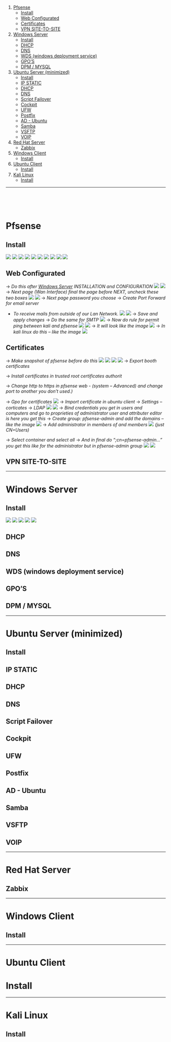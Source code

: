 1. [Pfsense](#Pfsense)
	- [Install](#Install)
	- [Web Configurated](Manual%20-%20Sistemas.md#Web%20Configurated)
	- [Certificates](#Certificates)
	- [VPN SITE-TO-SITE](#VPN%20SITE-TO-SITE)
2. [Windows Server](#Windows%20Server)
	- [Install](#Install)
	- [DHCP](#DHCP)
	- [DNS](#DNS)
	- [WDS (windows deployment service)](#WDS%20(windows%20deployment%20service))
	- [GPO’S](#GPO’S)
	- [DPM / MYSQL](#DPM%20/%20MYSQL)
3. [Ubuntu Server (minimized)](#Ubuntu%20Server%20(minimized))
	- [Install](#Install)
	- [IP STATIC](#IP%20STATIC)
	- [DHCP](#DHCP)
	- [DNS](#DNS)
	- [Script Failover](#Script%20Failover)
	- [Cockpit](#Cockpit)
	- [UFW](#UFW)
	- [Postfix](#Postfix)
	- [AD - Ubuntu](#AD%20-%20Ubuntu)
	- [Samba](#Samba)
	- [VSFTP](#VSFTP)
	- [VOIP](#VOIP)
4. [Red Hat Server](#Red%20Hat%20Server)
	- [Zabbix](#Zabbix)
5. [Windows Client](#Windows%20Client)
	- [Install](#Install)
6. [Ubuntu Client](#Ubuntu%20Client)
	- [Install](#Install)
7. [Kali Linux](#Kali%20Linux)
	- [Install](#Install)
---
<br>
<br>
<br>


# Pfsense 
## Install
![](../../attachments/1%20-%20Pfsense%20Installation.png)
![](../../attachments/Untitled.png)
![](../../attachments/Untitled-1.png)
![](../../attachments/Manual%20-%20Sistemas.png)
![](../../attachments/Manual%20-%20Sistemas-1.png)
![](../../attachments/Manual%20-%20Sistemas-2.png)
![](../../attachments/Manual%20-%20Sistemas-3.png)
![](../../attachments/Manual%20-%20Sistemas-4.png)
![](../../attachments/Manual%20-%20Sistemas-5.png)
![](../../attachments/Manual%20-%20Sistemas-6.png)
## Web Configurated
-> _Do this after [Windows Server](#Windows%20Server) INSTALLATION and CONFIGURATION_
![](../../attachments/Manual%20-%20Sistemas-7.png)
![](../../attachments/Manual%20-%20Sistemas-8.png)
-> _Next page (Wan Interface) final the page before NEXT, uncheck these two boxes_
![](../../attachments/Manual%20-%20Sistemas-9.png)
![](../../attachments/Manual%20-%20Sistemas-10.png)
-> _Next page password you choose_
-> _Create Port Forward for email server_
- _To receive mails from outside of our Lan Network._
![](../../attachments/Manual%20-%20Sistemas-11.png)
![](../../attachments/Pasted%20image%2020250711220450.png)
-> _Save and apply changes_
-> _Do the same for SMTP_
![](../../attachments/Manual%20-%20Sistemas-13.png)
-> _Now do rule for permit ping between kali and pfsense_
![](../../attachments/Manual%20-%20Sistemas-14.png)
![](../../attachments/Manual%20-%20Sistemas-15.png)
-> _It will look like the image_
![](../../attachments/Manual%20-%20Sistemas-16.png)
-> _In kali linux do this – like the image_
![](../../attachments/Manual%20-%20Sistemas-17.png)
## Certificates
-> _Make snapshot of pfsense before do this_
![](../../attachments/Manual%20-%20Sistemas-18.png)
![](../../attachments/Manual%20-%20Sistemas-19.png)
![](../../attachments/Manual%20-%20Sistemas-20.png)
![](../../attachments/Manual%20-%20Sistemas-21.png)
-> _Export booth certificates_

-> _Install certificates in trusted root certificates authorit_

-> _Change http to https in pfsense web - (system – Advanced) and change port to another you don’t used.)_

-> _Gpo for certificates_
![](../../attachments/Manual%20-%20Sistemas-22.png)
-> _Import certificate in ubuntu client_
-> _Settings – corticates_
-> _LDAP_
![](../../attachments/Manual%20-%20Sistemas-23.png)
![](../../attachments/Manual%20-%20Sistemas-24.png)
-> _Bind credentials you get in users and computers and go to proprieties of administrator user and attributer editor is here you get this_
-> _Create group: pfsense-admin and add the domains – like the image_
![](../../attachments/Manual%20-%20Sistemas-25.png)
-> _Add administrator in members of and members_
![](../../attachments/Manual%20-%20Sistemas-26.png)
_(just CN=Users)_

-> _Select container and select all_
-> _And in final do “;cn=pfsense-admin…” you get this like for the administrator but in pfsense-admin group_
![](../../attachments/Manual%20-%20Sistemas-27.png)
![](../../attachments/Manual%20-%20Sistemas-28.png)
## VPN SITE-TO-SITE


---
# Windows Server
## Install
![](../../attachments/Manual%20-%20Sistemas-29.png)
![](../../attachments/Manual%20-%20Sistemas-30.png)
![](../../attachments/Manual%20-%20Sistemas-31.png)
![](../../attachments/Manual%20-%20Sistemas-32.png)
![](../../attachments/Manual%20-%20Sistemas-33.png)

## DHCP
## DNS
## WDS (windows deployment service)
## GPO’S
## DPM / MYSQL

---
# Ubuntu Server (minimized)
## Install
## IP STATIC
## DHCP
## DNS
## Script Failover
## Cockpit
## UFW
## Postfix
## AD - Ubuntu
## Samba
## VSFTP
## VOIP

---
# Red Hat Server
## Zabbix

---
# Windows Client
## Install

---
# Ubuntu Client
# Install

---
# Kali Linux
## Install